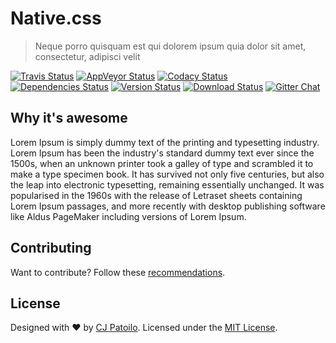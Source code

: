 # Native.css

> Neque porro quisquam est qui dolorem ipsum quia dolor sit amet, consectetur, adipisci velit

[![Travis Status](https://travis-ci.org/cjpatoilo/native.css.svg?branch=master)](https://travis-ci.org/cjpatoilo/native.css?branch=master)
[![AppVeyor Status](https://ci.appveyor.com/api/projects/status/xcm8meymwerq0r82?svg=true)](https://ci.appveyor.com/project/cjpatoilo/native.css)
[![Codacy Status](https://img.shields.io/codacy/grade/848fb4bd6902434fab0bcfb5461284fe/master.svg)](https://www.codacy.com/app/cjpatoilo/native.css/dashboard)
[![Dependencies Status](https://david-dm.org/cjpatoilo/native.css.svg)](https://david-dm.org/cjpatoilo/native.css)
[![Version Status](https://badge.fury.io/js/native.css.svg)](https://www.npmjs.com/package/native.css)
[![Download Status](https://img.shields.io/npm/dt/native.css.svg)](https://www.npmjs.com/package/native.css)
[![Gitter Chat](https://img.shields.io/badge/gitter-join_the_chat-4cc61e.svg)](https://gitter.im/cjpatoilo/native.css)

## Why it's awesome

Lorem Ipsum is simply dummy text of the printing and typesetting industry. Lorem Ipsum has been the industry's standard dummy text ever since the 1500s, when an unknown printer took a galley of type and scrambled it to make a type specimen book. It has survived not only five centuries, but also the leap into electronic typesetting, remaining essentially unchanged. It was popularised in the 1960s with the release of Letraset sheets containing Lorem Ipsum passages, and more recently with desktop publishing software like Aldus PageMaker including versions of Lorem Ipsum.


## Contributing

Want to contribute? Follow these [recommendations](https://github.com/cjpatoilo/native.css/contribute).

## License

Designed with ♥ by [CJ Patoilo](https://twitter.com/cjpatoilo). Licensed under the [MIT License](https://cjpatoilo.com/license).
